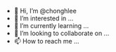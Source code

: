 - 👋 Hi, I’m @chonghlee
- 👀 I’m interested in ...
- 🌱 I’m currently learning ...
- 💞️ I’m looking to collaborate on ...
- 📫 How to reach me ...

<!---
chonghlee/chonghlee is a ✨ special ✨ repository because its `README.md` (this file) appears on your GitHub profile.
You can click the Preview link to take a look at your changes.
--->
